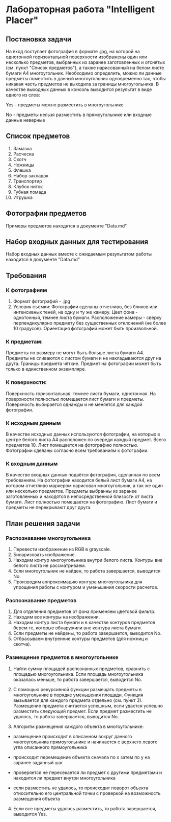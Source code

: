 # Лабораторная работа "Intelligent Placer"
## Постановка задачи
На вход поступает фотография в формате .jpg, на которой на однотонной горизонтальной поверхности изображены один или несколько предметов, выбранных из заранее заготовленных и отснятых (см. пункт "Список предметов"), а также нарисованный на белом листе бумаги А4 многоугольник. Необходимо определить, можно ли данные предметы поместить в данный многоугольник одновременно так, чтобы никакая часть предметов не выходила за границы многоугольника. В качестве выходных данных в консоль выводится результат в виде одного из слов:

Yes - предметы можно разместить в многоугольнике

No - предметы нельзя разместить в прямоугольнике или входные данные неверные

## Список предметов
1. Замазка
2. Расческа
3. Скотч
4. Ножницы
5. Флешка
6. Набор закладок
7. Транспортир
8. Клубок ниток
9. Губная помада
10. Игрушка

## Фотографии предметов
Примеры предметов находятся в документе "Data.md"

## Набор входных данных для тестирования
Набор входных данных вместе с ожидаемым результатом работы находится в документе "Data.md"

## Требования
### К фотографиям
1. Формат фотографий - .jpg 
2. Условия съемки: 
Фотографии сделаны отчетливо, без бликов или интенсивных теней, на одну и ту же камеру.
Цвет фона - однотонный, темнее листа бумаги.
Расположение камеры - сверху перпендикулярно предмету без существенных отклонений (не более 10 градусов).
Ориентация фотографий может быть произвольной.

### К предметам:
Предметы по размеру не могут быть больше листа бумаги А4.
Предметы не сливаются с листом бумаги и не накладываются друг на друга.
Границы предмета чёткие.
Предмет на фотографии может быть только в единственном экземпляре.

### К поверхности:
Поверхность горизонтальная, темнее листа бумаги, однотонная.
На поверхности полностью помещается лист бумаги и предметы.
Поверхность выбирается однажды и не меняется для каждой фотографии.

### К исходным данным
В качестве исходных данных используются фотографии, на которых в центре белого листа А4 расположен по очереди каждый предмет. Всего предметов 10. Лист помещается на фотографию полностью. Фотографии сделаны согласно всем требованиям к фотографии. 

### К входным данным
В качестве входных данных подаётся фотография, сделанная по всем требованиям. 
На фотографии находится белый лист бумаги А4, на котором отчетливо маркером нарисован многоугольник, а так же один или несколько предметов.
Предметы выбранны из заранее заготовленных и находятся в непосредственной близости от листа бумаги. Лист полностью помещается на фотографию.
Лист бумаги и предметы не перекрывают друг друга.

## План решения задачи

### Распознавание многоугольника 
1.	Перевести изображение из RGB в grayscale.
2.	Бинаризовать изображение.
3.	Находим контур многоугольника внутри белого листа. Контуры вне белого листа не рассматриваем.
4.	Если многоугольник не найден, то работа завершается, выводится No.
5.	Производим аппроксимацию контура многоугольника для упрощения работы с контуром и уменьшения скорости расчетов.

### Распознавание предметов
1.	Для отделения предметов от фона применяем цветовой фильтр.
2.	Находим все контуры на изображении.
3.	Находим контур листа бумаги и в качестве контуров предметов берем те, которые обнаружили вне контура листа бумаги.
4.	Если предметы не найдены, то работа завершается, выводится No.
5.	Отбрасываем внутренние контуры предметов (для ножниц и скотча).

### Размещение предметов в многоугольнике
1.	Найти сумму площадей распознанных предметов, сравнить с площадью многоугольника.
Если площадь многоугольника оказалась меньше, то работа завершается, выводится No.

2.	С помощью рекурсивной функции размещать предметы в многоугольнике в порядке уменьшения площади. 
Функция вызывается для каждого предмета отдельно (см. пункт 3). Размещение предмета считается успешным, если удастся успешно разместить следующий предмет.
Если предмет разместить не удалось, то работа завершается, выводится No.

3.	Алгоритм размещения каждого объекта в многоугольнике:

- размещение происходит в описанном вокруг данного многоугольника прямоугольнике и начинается с верхнего левого угла описанного прямоугольника

- происходит перемещение объекта сначала по х затем по у на заранее заданный шаг

- проверяется не пересекается ли предмет с другими предметами и находится ли предмет внутри многоугольника

- если разместить не удалось, то происходит поворот объекта относительно его центральной точки с проверкой на возможность размещения объекта 

4.	Если все предметы удалось разместить, то работа завершается, выводится Yes.





